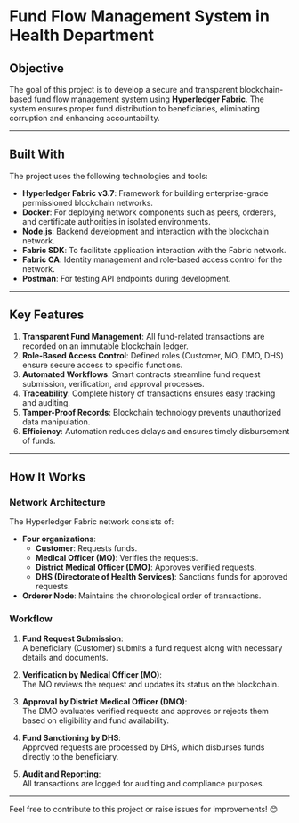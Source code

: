 # **Fund Flow Management System in Health Department**

## **Objective**
The goal of this project is to develop a secure and transparent blockchain-based fund flow management system using **Hyperledger Fabric**. The system ensures proper fund distribution to beneficiaries, eliminating corruption and enhancing accountability.

---

## **Built With**
The project uses the following technologies and tools:
- **Hyperledger Fabric v3.7**: Framework for building enterprise-grade permissioned blockchain networks.
- **Docker**: For deploying network components such as peers, orderers, and certificate authorities in isolated environments.
- **Node.js**: Backend development and interaction with the blockchain network.
- **Fabric SDK**: To facilitate application interaction with the Fabric network.
- **Fabric CA**: Identity management and role-based access control for the network.
- **Postman**: For testing API endpoints during development.

---

## **Key Features**
1. **Transparent Fund Management**: All fund-related transactions are recorded on an immutable blockchain ledger.
2. **Role-Based Access Control**: Defined roles (Customer, MO, DMO, DHS) ensure secure access to specific functions.
3. **Automated Workflows**: Smart contracts streamline fund request submission, verification, and approval processes.
4. **Traceability**: Complete history of transactions ensures easy tracking and auditing.
5. **Tamper-Proof Records**: Blockchain technology prevents unauthorized data manipulation.
6. **Efficiency**: Automation reduces delays and ensures timely disbursement of funds.

---

## **How It Works**

### **Network Architecture**
The Hyperledger Fabric network consists of:
- **Four organizations**:
  - **Customer**: Requests funds.
  - **Medical Officer (MO)**: Verifies the requests.
  - **District Medical Officer (DMO)**: Approves verified requests.
  - **DHS (Directorate of Health Services)**: Sanctions funds for approved requests.
- **Orderer Node**: Maintains the chronological order of transactions.

### **Workflow**
1. **Fund Request Submission**:  
   A beneficiary (Customer) submits a fund request along with necessary details and documents.

2. **Verification by Medical Officer (MO)**:  
   The MO reviews the request and updates its status on the blockchain.

3. **Approval by District Medical Officer (DMO)**:  
   The DMO evaluates verified requests and approves or rejects them based on eligibility and fund availability.

4. **Fund Sanctioning by DHS**:  
   Approved requests are processed by DHS, which disburses funds directly to the beneficiary.

5. **Audit and Reporting**:  
   All transactions are logged for auditing and compliance purposes.

---

Feel free to contribute to this project or raise issues for improvements! 😊
